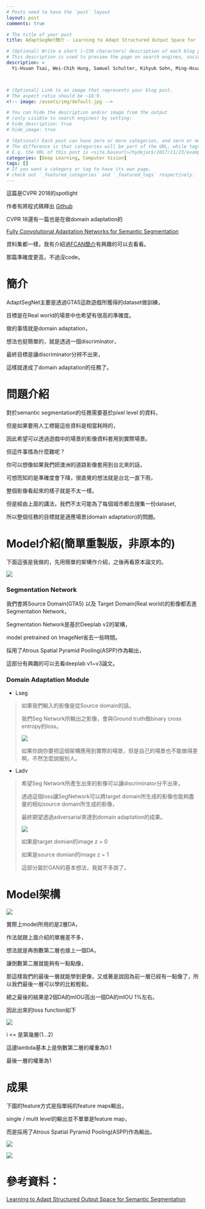 ```yaml
---
# Posts need to have the `post` layout
layout: post
comments: true

# The title of your post
title: AdaptSegNet簡介 - Learning to Adapt Structured Output Space for Semantic Segmentation, CVPR 2018 (spotlight)

# (Optional) Write a short (~150 characters) description of each blog post.
# This description is used to preview the page on search engines, social media, etc.
description: >
  Yi-Hsuan Tsai, Wei-Chih Hung, Samuel Schulter, Kihyuk Sohn, Ming-Hsuan Yang, Manmohan Chandraker, ["Learning to Adapt Structured Output Space for Semantic Segmentation"](https://arxiv.org/abs/1802.10349)arXiv:1802.10349



# (Optional) Link to an image that represents your blog post.
# The aspect ratio should be ~16:9.
<!-- image: /assets/img/default.jpg -->

# You can hide the description and/or image from the output
# (only visible to search engines) by setting:
# hide_description: true
# hide_image: true

# (Optional) Each post can have zero or more categories, and zero or more tags.
# The difference is that categories will be part of the URL, while tags will not.
# E.g. the URL of this post is <site.baseurl>/hydejack/2017/11/23/example-content/
categories: [Deep Learning, Computer Vision]
tags: []
# If you want a category or tag to have its own page,
# check out `_featured_categories` and `_featured_tags` respectively.
---
```

這篇是CVPR 2018的spotlight

作者有將程式碼釋出 [Github](https://github.com/wasidennis/AdaptSegNet)

CVPR 18還有一篇也是在做domain adaptation的

[Fully Convolutional Adaptation Networks for Semantic Segmentation](https://arxiv.org/abs/1804.08286)

資料集都一樣，我有介紹過[FCAN簡介](https://xiaosean.github.io/deep%20learning/computer%20vision/2018/06/20/FCAN/)有興趣的可以去看看。

那篇準確度更高，不過沒code。

# 簡介

AdaptSegNet主要是透過GTA5這款遊戲所獲得的dataset做訓練，

目標是在Real world的場景中也希望有很高的準確度。

做的事情就是domain adaptation，

想法也挺簡單的，就是透過一個discriminator，

最終目標是讓discriminator分辨不出來，

這樣就達成了domain adaptation的任務了。


# 問題介紹

對於semantic segmentation的任務需要基於pixel level 的資料，

但是如果要用人工標籤這些資料是相當耗時的，

因此希望可以透過遊戲中的場景的影像資料套用到實際場景。

但這件事情為什麼難呢？

你可以想像如果我們把澳洲的道路影像套用到台北來的話，

可想而知的是準確度會下降，很直覺的想法就是台北一直下雨，

整個影像看起來的樣子就是不太一樣。

但是經由上面的講法，我們不太可能為了每個城市都去搜集一份dataset,

所以整個任務的目標就是適應場景(domain adaptation)的問題。


# Model介紹(簡單重製版，非原本的)

下面這張是我做的，先用簡單的架構作介紹，之後再看原本論文的。

![](/assets/img/2018-06-20-AdaptSegNet/single-model.png)

### Segmentation Network

我們會將Source Domain(GTA5) 以及 Target Domain(Real world)的影像都丟進Segmentation Network，

Segmentation Network是基於Deeplab v2的架構，

model pretrained on ImageNet省去一些時間。

採用了Atrous Spatial Pyramid Pooling(ASPP)作為輸出，

這部分有興趣的可以去看deeplab v1~v3論文。

### Domain Adaptation Module

- Lseg
> 如果我們輸入的影像是從Source domain的話，
>
> 我們Seg Network所輸出之影像，會與Ground truth做binary cross entropy的loss。
>
> ![](/assets/img/2018-06-20-AdaptSegNet/seg-loss.png)
>
> 如果你說你要把這個架構應用到實際的場景，但是自己的場景也不能做得差啊，不然怎麼說服別人。

- Ladv
> 希望Seg Network所產生出來的影像可以讓discriminator分不出來，
>
> 透過這個loss讓SegNetwork可以將target domain所生成的影像也能夠盡量的相似source domain所生成的影像，
>
> 最終期望透過adversarial來達到domain adaptation的成果。
>
> ![](/assets/img/2018-06-20-AdaptSegNet/adv-loss.png)
>
> 如果是target domian的image z = 0
>
> 如果是source domian的image z = 1
>
> 這部分屬於GAN的基本想法，我就不多說了。




# Model架構

![](/assets/img/2018-06-20-AdaptSegNet/multi-model.png)

實際上model所用的是2層DA，

作法就跟上面介紹的單層差不多，

想法就是再倒數第二層也接上一個DA，

讓倒數第二層就能夠有一點點像，

那這樣我們的最後一層就能學到更像，又或著是說因為前一層已經有一點像了，所以我們最後一層可以學的比較輕鬆。

總之最後的結果是2個DA的mIOU高出一個DA的mIOU 1%左右。

因此出來的loss function如下

![](/assets/img/2018-06-20-AdaptSegNet/multi-loss.png)

i <= 是第幾層(1...2)

這邊lambda基本上是倒數第二層的權重為0.1

最後一層的權重為1


# 成果

下圖的feature方式是指單純的feature maps輸出，

single / mulit level的輸出並不單單是feature map，

而是採用了Atrous Spatial Pyramid Pooling(ASPP)作為輸出。

![](/assets/img/2018-06-20-AdaptSegNet/result1.png)

![](/assets/img/2018-06-20-AdaptSegNet/result2.png)








# 參考資料：

[Learning to Adapt Structured Output Space for Semantic Segmentation]

[Learning to Adapt Structured Output Space for Semantic Segmentation]:https://arxiv.org/abs/1802.10349
